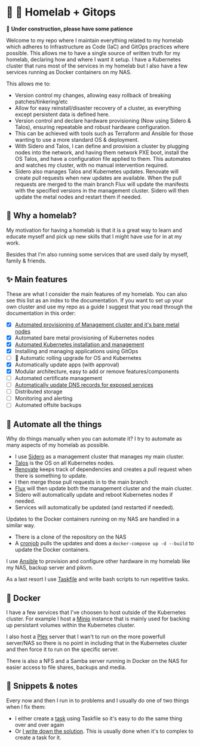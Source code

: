 # 🏡 🧪 Homelab + Gitops

🚧 **Under construction, please have some patience**

Welcome to my repo where I maintain everything related to my homelab which adheres to Infrastructure as Code (IaC) and GitOps practices where possible. This allows me to have a single source of written truth for my homelab, declaring how and where I want it setup. I have a Kubernetes cluster that runs most of the services in my homelab but I also have a few services running as Docker containers on my NAS.

This allows me to:
* Version control my changes, allowing easy rollback of breaking patches/tinkering/etc
* Allow for easy reinstall/disaster recovery of a cluster, as everything except persistent data is defined here.
* Version control and declare hardware provisioning (Now using Sidero & Talos), ensuring repeatable and robust hardware configuration.
* This can be achieved with tools such as Terraform and Ansible for those wanting to use a more standard OS & deployment.
* With Sidero and Talos, I can define and provision a cluster by plugging nodes into the network, and having them network PXE boot, install the OS Talos, and have a configuration file applied to them. This automates and watches my cluster, with no manual intervention required.
* Sidero also manages Talos and Kubernetes updates. Renovate will create pull requests when new updates are available. When the pull requests are merged to the main branch Flux will update the manifests with the specified versions in the management cluster. Sidero will then update the metal nodes and restart them if needed.

## 🧪 Why a homelab?

My motivation for having a homelab is that it is a great way to learn and educate myself and pick up new skills that I might have use for in at my work.

Besides that I'm also running some services that are used daily by myself, family & friends.

## ✨ Main features
These are what I consider the main features of my homelab. You can also see this list as an index to the documentation. If you want to set up your own cluster and use my repo as a guide I suggest that you read through the documentation in this order:

- [x] [Automated provisioning of Management cluster and it's bare metal nodes](docs/management-cluster.md)
- [x] Automated bare metal provisioning of Kubernetes nodes
- [x] [Automated Kubernetes installation and management](docs/metal-cluster.md)
- [x] Installing and managing applications using GitOps
- [ ] 🚧 Automatic rolling upgrade for OS and Kubernetes
- [x] Automatically update apps (with approval)
- [x] Modular architecture, easy to add or remove features/components
- [ ] Automated certificate management
- [ ] [Automatically update DNS records for exposed services](docs/expose-services.md)
- [ ] Distributed storage
- [ ] Monitoring and alerting
- [ ] Automated offsite backups

## 🤖 Automate all the things
Why do things manually when you can automate it? I try to automate as many aspects of my homelab as possible.

* I use [Sidero](sidero.md) as a management cluster that manages my main cluster.
* [Talos](https://talos.dev) is the OS on all Kubernetes nodes.
* [Renovate](https://www.whitesourcesoftware.com/free-developer-tools/renovate) keeps track of dependencies and creates a pull request when there is something to update.
* I then merge those pull requests in to the main branch
* [Flux](https://fluxcd.io) will then update both the management cluster and the main cluster.
* Sidero will automatically update and reboot Kubernetes nodes if needed.
* Services will automatically be updated (and restarted if needed).

Updates to the Docker containers running on my NAS are handled in a similar way.

* There is a clone of the repository on the NAS
* A [cronjob](scripts/automatic-docker-updates.sh) pulls the updates and does a `docker-compose up -d --build` to update the Docker containers.

I use [Ansible](https://ansible.com) to provision and configure other hardware in my homelab like my NAS, backup server and pikvm.

As a last resort I use [Taskfile](http://taskfile.dev) and write bash scripts to run repetitive tasks.

## 🐳 Docker
I have a few services that I've choosen to host outside of the Kubernetes cluster. For example I host a [Minio](https://min.io) instance that is mainly used for backing up persistant volumes within the Kubernetes cluster.

I also host a [Plex](https://plex.tv) server that I wan't to run on the more powerfull server/NAS so there is no point in including that in the Kubernetes cluster and then force it to run on the specific server.

There is also a NFS and a Samba server running in Docker on the NAS for easier access to file shares, backups and media.

## 📓 Snippets & notes
Every now and then I run in to problems and I usually do one of two things when I fix them:

* I either create a [task](.taskfiles/) using Taskfile so it's easy to do the same thing over and over again
* Or [I write down the solution](docs/snippets.md). This is usually done when it's to complex to create a task for it.
